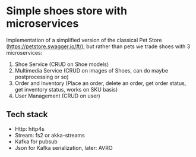 # Simple shoes store with microservices

Implementation of a simplified version of the classical Pet Store (https://petstore.swagger.io/#/), but rather than pets we trade shoes with 3 microservices:

1. Shoe Service (CRUD on Shoe models)
1. Multimedia Service (CRUD on images of Shoes, can do maybe postprocessing or so)
1. Order and Inventory (Place an order, delete an order, get order status, get inventory status, works on SKU basis)
1. User Management (CRUD on user)


## Tech stack
- Http: http4s
- Stream: fs2 or akka-streams
- Kafka for pubsub
- Json for Kafka serialization, later: AVRO